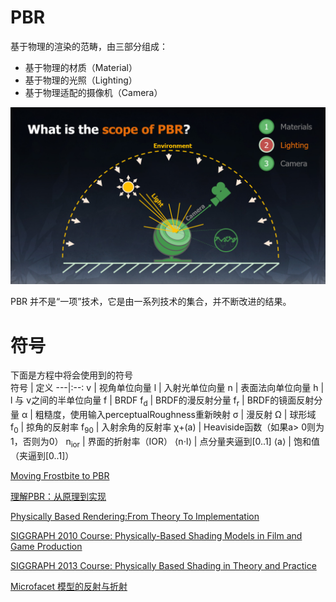 # PBR
基于物理的渲染的范畴，由三部分组成：

- 基于物理的材质（Material）
- 基于物理的光照（Lighting）
- 基于物理适配的摄像机（Camera）

![pbr](../assets/pbr.png)

PBR 并不是“一项”技术，它是由一系列技术的集合，并不断改进的结果。

# 符号
下面是方程中将会使用到的符号  
符号 | 定义
---|:--:
v | 视角单位向量
l | 入射光单位向量
n | 表面法向单位向量
h | l 与 v之间的半单位向量
f | BRDF
f<sub>d</sub> | BRDF的漫反射分量
f<sub>r</sub> | BRDF的镜面反射分量
α | 粗糙度，使用输入perceptualRoughness重新映射
σ | 漫反射
Ω | 球形域
f<sub>0</sub> | 掠角的反射率
f<sub>90</sub> | 入射余角的反射率
χ+(a) | Heaviside函数（如果a> 0则为1，否则为0）
n<sub>ior</sub> | 界面的折射率（IOR）
⟨n⋅l⟩ | 点分量夹逼到[0..1]
⟨a⟩ | 饱和值（夹逼到[0..1]）


[Moving Frostbite to PBR](https://www.ea.com/frostbite/news/moving-frostbite-to-pb)

[理解PBR：从原理到实现](https://neil3d.github.io/unreal/pbr-theory.html)

[Physically Based Rendering:From Theory To Implementation](http://www.pbr-book.org/)

[SIGGRAPH 2010 Course: Physically-Based Shading Models in Film and Game Production](http://renderwonk.com/publications/s2010-shading-course/)

[SIGGRAPH 2013 Course: Physically Based Shading in Theory and Practice](https://blog.selfshadow.com/publications/s2013-shading-course/)

[Microfacet 模型的反射与折射](https://segmentfault.com/a/1190000000436286)